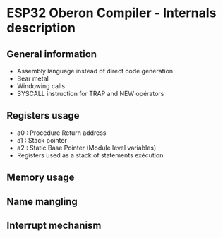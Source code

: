 # ESP32 Oberon Compiler - Internals description

## General information

- Assembly language instead of direct code generation
- Bear metal
- Windowing calls 
- SYSCALL instruction for TRAP and NEW opérators

## Registers usage

- a0 : Procedure Return address 
- a1 : Stack pointer
- a2 : Static Base Pointer (Module level variables)
- Registers used as a stack of statements exécution

## Memory usage

## Name mangling

## Interrupt mechanism


